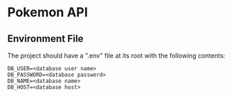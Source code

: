 # Pokemon API

## Environment File

The project should have a ".env" file at its root with the following contents:

```
DB_USER=<database user name>
DB_PASSWORD=<database password>
DB_NAME=<database name>
DB_HOST=<database host>
```